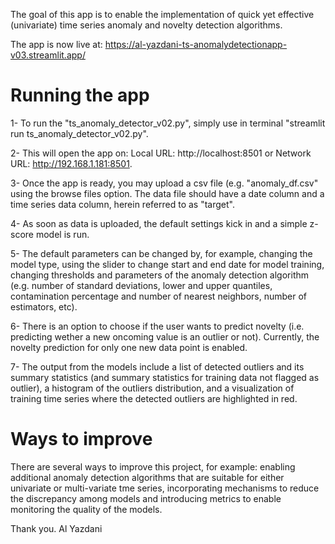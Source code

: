 The goal of this app is to enable the implementation of quick yet effective (univariate) time series anomaly and novelty detection algorithms. 

The app is now live at: https://al-yazdani-ts-anomalydetectionapp-v03.streamlit.app/


# Running the app

1- To run the "ts_anomaly_detector_v02.py", simply use in terminal "streamlit run ts_anomaly_detector_v02.py". 

2- This will open the app on: Local URL: http://localhost:8501 or Network URL: http://192.168.1.181:8501. 

3- Once the app is ready, you may upload a csv file (e.g. "anomaly_df.csv" using the browse files option. 
The data file should have a date column and a time series data column, herein referred to as "target". 

4- As soon as data is uploaded, the default settings kick in and a simple z-score model is run. 

5- The default parameters can be changed by, for example, changing the model type, using the slider to change start and end date for model training, changing thresholds and parameters of the anomaly detection algorithm (e.g. number of standard deviations, lower and upper quantiles, contamination percentage and number of nearest neighbors, number of estimators, etc). 

6- There is an option to choose if the user wants to predict novelty (i.e. predicting wether a new oncoming value is an outlier or not). Currently, the novelty prediction for only one new data point is enabled.  
 
7- The output from the models include a list of detected outliers and its summary statistics (and summary statistics for training data not flagged as outlier), a histogram of the outliers distribution, and a visualization of training time series where the detected outliers are highlighted in red. 

# Ways to improve 
There are several ways to improve this project, for example: enabling additional anomaly detection algorithms that are suitable for either univariate or multi-variate tme series, incorporating mechanisms to reduce the discrepancy among models and introducing metrics to enable monitoring the quality of the models. 

Thank you.
Al Yazdani


